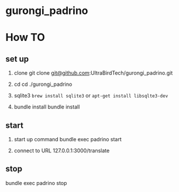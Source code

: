 # gurongi_padrino

# How TO
## set up
1. clone
git clone git@github.com:UltraBirdTech/gurongi_padrino.git

2. cd 
cd ./gurongi_padrino

3. sqlite3
`brew install sqlite3`
or 
`apt-get install libsqlte3-dev`

3. bundle install
bundle install

## start
1. start up command
bundle exec padrino start

2. connect to URL
127.0.0.1:3000/translate

## stop
bundle exec padrino stop

